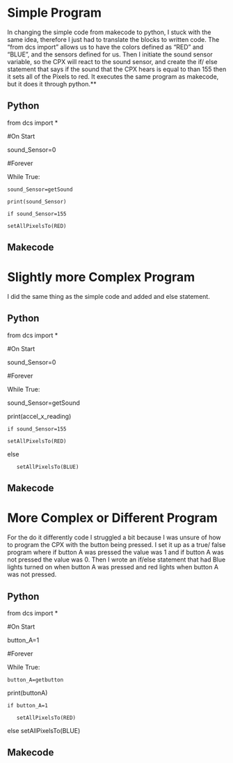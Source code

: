 # Simple Program

In changing the simple code from makecode to python, I stuck with the same idea, therefore I just had to translate the blocks to written code. The “from dcs import” allows us to have the colors defined as “RED” and “BLUE”, and the sensors defined for us. Then I initiate the sound sensor variable, so the CPX will react to the sound sensor, and create the if/ else statement that says if the sound that the CPX hears is equal to than 155 then it sets all of the Pixels to red. It executes the same program as makecode, but it does it through python.**
## Python
from dcs import *

#On Start

sound_Sensor=0

#Forever

While True:
    
    sound_Sensor=getSound
   
   	print(sound_Sensor)
    
    if sound_Sensor=155
        
	setAllPixelsTo(RED)

## Makecode



# Slightly more Complex Program

I did the same thing as the simple code and added and else statement.
## Python

from dcs import *

#On Start

sound_Sensor=0

#Forever

While True:
   
   sound_Sensor=getSound
   
   print(accel_x_reading)
    
    if sound_Sensor=155
        
	setAllPixelsTo(RED)
   
   else
       
       setAllPixelsTo(BLUE)
  
  ## Makecode 
  
# More Complex or Different Program

For the do it differently code I struggled a bit because I was unsure of how to program the CPX with the button being pressed. I set it up as a true/ false program where if button A was pressed the value was 1 and if button A was not pressed the value was 0. Then I wrote an if/else statement that had Blue lights turned on when button A was pressed and red lights when button A was not pressed.

## Python
from dcs import *

#On Start

button_A=1

#Forever

While True:
    
    button_A=getbutton
   
   print(buttonA)
    
    if button_A=1
       
       setAllPixelsTo(RED)
   
   else
	setAllPixelsTo(BLUE)
	 
## Makecode
 

    
